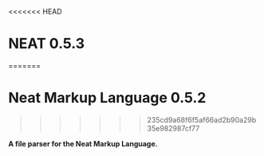 <<<<<<< HEAD
# NEAT 0.5.3
=======
# Neat Markup Language 0.5.2
>>>>>>> 235cd9a68f6f5af66ad2b90a29b35e982987cf77

**A file parser for the Neat Markup Language.**
